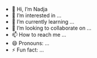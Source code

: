 - 👋 Hi, I’m Nadja
- 👀 I’m interested in ...
- 🌱 I’m currently learning ...
- 💞️ I’m looking to collaborate on ...
- 📫 How to reach me ...
- 😄 Pronouns: ...
- ⚡ Fun fact: ...

<!---
NadjaDias/NadjaDias is a ✨ special ✨ repository because its `README.md` (this file) appears on your GitHub profile.
You can click the Preview link to take a look at your changes.
--->
